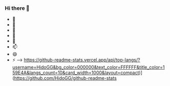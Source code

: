 ### Hi there 👋



- 🔭 
- 🌱 
- 👯 
- 🤔 
- 💬 
- 📫 
- 😄 
- ⚡ 
-->
https://github-readme-stats.vercel.app/api/top-langs/?username=HidoGG&bg_color=000000&text_color=FFFFFF&title_color=159E4A&langs_count=10&card_width=1000&layout=compact)](https://github.com/HidoGG/github-readme-stats
